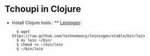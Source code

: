 # Tchoupi in Clojure

* Install Clojure tools :
** [Leiningen](http://leiningen.org):

        $ wget https://raw.github.com/technomancy/leiningen/stable/bin/lein
        $ mv lein ~/bin/
        $ chmod +x ~/bin/lein
        $ ~/bin/lein
